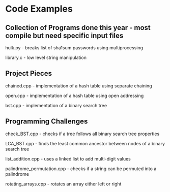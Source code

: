 # Code Examples

## Collection of Programs done this year - most compile but need specific input files 

hulk.py 	- breaks list of sha1sum passwords using multiprocessing

library.c 	- low level string manipulation

## Project Pieces 
chained.cpp	- implementation of a hash table using separate chaining

open.cpp	- implementation of a hash table using open addressing 

bst.cpp		- implementation of a binary search tree

## Programming Challenges 
check_BST.cpp 				- checks if a tree follows all binary search tree properties

LCA_BST.cpp					- finds the least common ancestor between nodes of a binary search tree

list_addition.cpp			- uses a linked list to add multi-digit values 

palindrome_permutation.cpp 	- checks if a string can be permuted into a palindrome

rotating_arrays.cpp			-	rotates an array either left or right 
